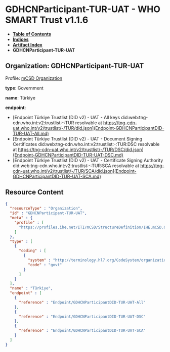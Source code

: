 # GDHCNParticipant-TUR-UAT - WHO SMART Trust v1.1.6

* [**Table of Contents**](toc.md)
* [**Indices**](indices.md)
* [**Artifact Index**](artifacts.md)
* **GDHCNParticipant-TUR-UAT**

## Organization: GDHCNParticipant-TUR-UAT

Profile: [mCSD Organization](https://profiles.ihe.net/ITI/mCSD/4.0.0/StructureDefinition-IHE.mCSD.Organization.html)

**type**: Government

**name**: Türkiye

**endpoint**: 

* [Endpoint Türkiye Trustlist (DID v2) - UAT - All keys did:web:tng-cdn.who.int:v2:trustlist:-:TUR resolvable at https://tng-cdn-uat.who.int/v2/trustlist/-/TUR/did.json](Endpoint-GDHCNParticipantDID-TUR-UAT-All.md)
* [Endpoint Türkiye Trustlist (DID v2) - UAT - Document Signing Certificates did:web:tng-cdn.who.int:v2:trustlist:-:TUR:DSC resolvable at https://tng-cdn-uat.who.int/v2/trustlist/-/TUR/DSC/did.json](Endpoint-GDHCNParticipantDID-TUR-UAT-DSC.md)
* [Endpoint Türkiye Trustlist (DID v2) - UAT - Certificate Signing Authority did:web:tng-cdn.who.int:v2:trustlist:-:TUR:SCA resolvable at https://tng-cdn-uat.who.int/v2/trustlist/-/TUR/SCA/did.json](Endpoint-GDHCNParticipantDID-TUR-UAT-SCA.md)



## Resource Content

```json
{
  "resourceType" : "Organization",
  "id" : "GDHCNParticipant-TUR-UAT",
  "meta" : {
    "profile" : [
      "https://profiles.ihe.net/ITI/mCSD/StructureDefinition/IHE.mCSD.Organization"
    ]
  },
  "type" : [
    {
      "coding" : [
        {
          "system" : "http://terminology.hl7.org/CodeSystem/organization-type",
          "code" : "govt"
        }
      ]
    }
  ],
  "name" : "Türkiye",
  "endpoint" : [
    {
      "reference" : "Endpoint/GDHCNParticipantDID-TUR-UAT-All"
    },
    {
      "reference" : "Endpoint/GDHCNParticipantDID-TUR-UAT-DSC"
    },
    {
      "reference" : "Endpoint/GDHCNParticipantDID-TUR-UAT-SCA"
    }
  ]
}

```
